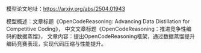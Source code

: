 模型论文地址：https://arxiv.org/abs/2504.01943

模型概述：文章标题《OpenCodeReasoning: Advancing Data Distillation for Competitive Coding》，
中文文章标题《OpenCodeReasoning：推进竞争性编码的数据蒸馏》，
文章内容：提出OpenCodeReasoning框架，通过数据蒸馏提升编码竞赛表现，实现代码压缩与性能提升。
